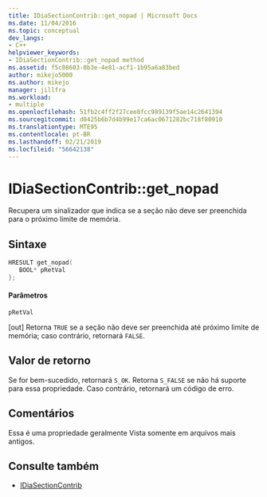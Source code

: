 ```yaml
---
title: IDiaSectionContrib::get_nopad | Microsoft Docs
ms.date: 11/04/2016
ms.topic: conceptual
dev_langs:
- C++
helpviewer_keywords:
- IDiaSectionContrib::get_nopad method
ms.assetid: f5c08603-0b3e-4e81-acf1-1b95a6a83bed
author: mikejo5000
ms.author: mikejo
manager: jillfra
ms.workload:
- multiple
ms.openlocfilehash: 51fb2c4ff2f27cee8fcc989139f5ae14c2641394
ms.sourcegitcommit: d0425b6b7d4b99e17ca6ac0671282bc718f80910
ms.translationtype: MTE95
ms.contentlocale: pt-BR
ms.lasthandoff: 02/21/2019
ms.locfileid: "56642138"
---
```

# <a name="idiasectioncontribgetnopad"></a>IDiaSectionContrib::get_nopad
Recupera um sinalizador que indica se a seção não deve ser preenchida para o próximo limite de memória.

## <a name="syntax"></a>Sintaxe

```C++
HRESULT get_nopad(
   BOOL* pRetVal
};
```

#### <a name="parameters"></a>Parâmetros
 `pRetVal`

[out] Retorna `TRUE` se a seção não deve ser preenchida até próximo limite de memória; caso contrário, retornará `FALSE`.

## <a name="return-value"></a>Valor de retorno
 Se for bem-sucedido, retornará `S_OK`. Retorna `S_FALSE` se não há suporte para essa propriedade. Caso contrário, retornará um código de erro.

## <a name="remarks"></a>Comentários
 Essa é uma propriedade geralmente Vista somente em arquivos mais antigos.

## <a name="see-also"></a>Consulte também
- [IDiaSectionContrib](../../debugger/debug-interface-access/idiasectioncontrib.md)
